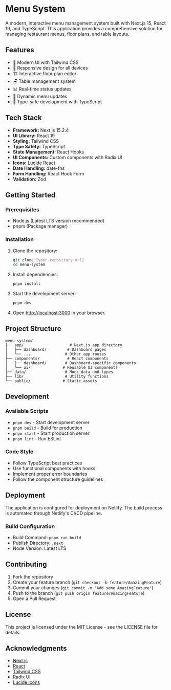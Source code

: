 # Menu System

A modern, interactive menu management system built with Next.js 15, React 19, and TypeScript. This application provides a comprehensive solution for managing restaurant menus, floor plans, and table layouts.

## Features

- 🎨 Modern UI with Tailwind CSS
- 📱 Responsive design for all devices
- 🏗️ Interactive floor plan editor
- 🪑 Table management system
- 📊 Real-time status updates
- 🔄 Dynamic menu updates
- 🎯 Type-safe development with TypeScript

## Tech Stack

- **Framework:** Next.js 15.2.4
- **UI Library:** React 19
- **Styling:** Tailwind CSS
- **Type Safety:** TypeScript
- **State Management:** React Hooks
- **UI Components:** Custom components with Radix UI
- **Icons:** Lucide React
- **Date Handling:** date-fns
- **Form Handling:** React Hook Form
- **Validation:** Zod

## Getting Started

### Prerequisites

- Node.js (Latest LTS version recommended)
- pnpm (Package manager)

### Installation

1. Clone the repository:

   ```bash
   git clone [your-repository-url]
   cd menu-system
   ```

2. Install dependencies:

   ```bash
   pnpm install
   ```

3. Start the development server:

   ```bash
   pnpm dev
   ```

4. Open [http://localhost:3000](http://localhost:3000) in your browser.

## Project Structure

```
menu-system/
├── app/                    # Next.js app directory
│   ├── dashboard/         # Dashboard pages
│   └── ...               # Other app routes
├── components/            # React components
│   ├── dashboard/        # Dashboard-specific components
│   └── ui/              # Reusable UI components
├── data/                 # Mock data and types
├── lib/                  # Utility functions
└── public/              # Static assets
```

## Development

### Available Scripts

- `pnpm dev` - Start development server
- `pnpm build` - Build for production
- `pnpm start` - Start production server
- `pnpm lint` - Run ESLint

### Code Style

- Follow TypeScript best practices
- Use functional components with hooks
- Implement proper error boundaries
- Follow the component structure guidelines

## Deployment

The application is configured for deployment on Netlify. The build process is automated through Netlify's CI/CD pipeline.

### Build Configuration

- Build Command: `pnpm run build`
- Publish Directory: `.next`
- Node Version: Latest LTS

## Contributing

1. Fork the repository
2. Create your feature branch (`git checkout -b feature/AmazingFeature`)
3. Commit your changes (`git commit -m 'Add some AmazingFeature'`)
4. Push to the branch (`git push origin feature/AmazingFeature`)
5. Open a Pull Request

## License

This project is licensed under the MIT License - see the LICENSE file for details.

## Acknowledgments

- [Next.js](https://nextjs.org/)
- [React](https://reactjs.org/)
- [Tailwind CSS](https://tailwindcss.com/)
- [Radix UI](https://www.radix-ui.com/)
- [Lucide Icons](https://lucide.dev/)
